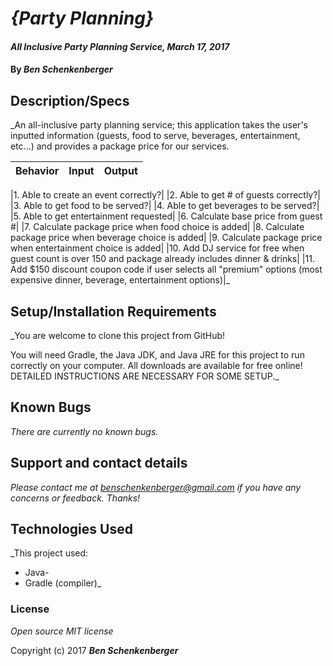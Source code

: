 # _{Party Planning}_

#### _All Inclusive Party Planning Service, March 17, 2017_

#### By _**Ben Schenkenberger**_

## Description/Specs

_An all-inclusive party planning service; this application takes the user's inputted information (guests, food to serve, beverages, entertainment, etc...) and provides a package price for our services.

|Behavior|Input|Output|
|-------|-----|------|



|1. Able to create an event correctly?|
|2. Able to get # of guests correctly?|
|3. Able to get food to be served?|
|4. Able to get beverages to be served?|
|5. Able to get entertainment requested|
|6. Calculate base price from guest #|
|7. Calculate package price when food choice is added|
|8. Calculate package price when beverage choice is added|
|9. Calculate package price when entertainment choice is added|
|10. Add DJ service for free when guest count is over 150 and package already includes dinner & drinks|
|11. Add $150 discount coupon code if user selects all "premium" options (most expensive dinner, beverage, entertainment options)|_

## Setup/Installation Requirements

_You are welcome to clone this project from GitHub!

You will need Gradle, the Java JDK, and Java JRE for this project to run correctly on your computer. All downloads are available for free online! DETAILED INSTRUCTIONS ARE NECESSARY FOR SOME SETUP._

## Known Bugs

_There are currently no known bugs._

## Support and contact details

_Please contact me at benschenkenberger@gmail.com if you have any concerns or feedback. Thanks!_

## Technologies Used

_This project used:
- Java-
- Gradle (compiler)_

### License

*Open source MIT license*

Copyright (c) 2017 **_Ben Schenkenberger_**
